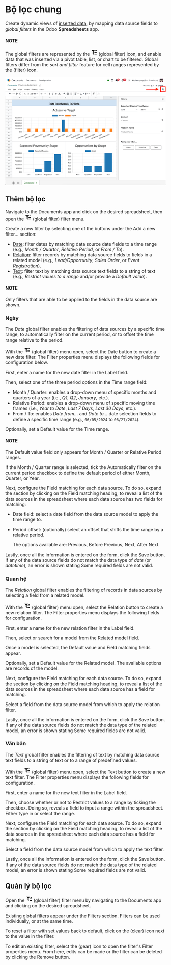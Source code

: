 # Bộ lọc chung

Create dynamic views of [inserted data](insert.md), by mapping data source fields to *global
filters* in the Odoo **Spreadsheets** app.

#### NOTE
The global filters are represented by the <svg xmlns="http://www.w3.org/2000/svg" width="20" height="20" viewbox="0 0 20 20"><path fill="currentColor" d="M1 3h12L7 9M5.5 6h3v11l-3-3M14 4h4v2h-4m-3 3h7v2h-7m0 3h7v2h-7"></path></svg> (global filter) icon, and enable data that was inserted
via a pivot table, list, or chart to be filtered. Global filters differ from the *sort and
filter* feature for cell ranges represented by the <i class="fa fa-filter"></i> (filter) icon.

![The global filters menu sidebar on a spreadsheet.](../../../.gitbook/assets/global-filters-menu.png)

## Thêm bộ lọc

Navigate to the Documents app and click on the desired spreadsheet, then open the
<svg xmlns="http://www.w3.org/2000/svg" width="20" height="20" viewbox="0 0 20 20"><path fill="currentColor" d="M1 3h12L7 9M5.5 6h3v11l-3-3M14 4h4v2h-4m-3 3h7v2h-7m0 3h7v2h-7"></path></svg> (global filter) filter menu.

Create a new filter by selecting one of the buttons under the Add a new filter...
section:

- [Date](#spreadsheet-global-filter-date): filter dates by matching data source date fields to
  a time range (e.g., *Month / Quarter*, *Relative Period*, or *From / To*).
- [Relation](#spreadsheet-global-filter-relation): filter records by matching data source
  fields to fields in a related model (e.g., *Lead/Opportunity*, *Sales Order*, or *Event
  Registration*).
- [Text](#spreadsheet-global-filter-text): filter text by matching data source text fields to a
  string of text (e.g., *Restrict values to a range* and/or provide a *Default value*).

#### NOTE
Only filters that are able to be applied to the fields in the data source are shown.

<a id="spreadsheet-global-filter-date"></a>

### Ngày

The *Date* global filter enables the filtering of data sources by a specific time range, to
automatically filter on the current period, or to offset the time range relative to the period.

With the <svg xmlns="http://www.w3.org/2000/svg" width="20" height="20" viewbox="0 0 20 20"><path fill="currentColor" d="M1 3h12L7 9M5.5 6h3v11l-3-3M14 4h4v2h-4m-3 3h7v2h-7m0 3h7v2h-7"></path></svg> (global filter) menu open, select the Date button to create a new date filter.
The Filter properties menu displays the following fields for configuration below.

First, enter a name for the new date filter in the Label field.

Then, select one of the three period options in the Time range field:

- Month / Quarter: enables a drop-down menu of specific months and quarters of a year
  (i.e., *Q1*, *Q2*, *January*, etc.).
- Relative Period: enables a drop-down menu of specific moving time frames (i.e., *Year
  to Date*, *Last 7 Days*, *Last 30 Days*, etc.).
- From / To: enables *Date from...* and *Date to...* date selection fields to define a
  specific time range (e.g., `06/05/2024` to `06/27/2024`).

Optionally, set a Default value for the Time range.

#### NOTE
The Default value field only appears for Month / Quarter or
Relative Period ranges.

If the Month / Quarter range is selected, tick the Automatically filter on
the current period checkbox to define the default period of either Month,
Quarter, or Year.

Next, configure the Field matching for each data source. To do so, expand the section by
clicking on the Field matching heading, to reveal a list of the data sources in the
spreadsheet where each data source has two fields for matching:

- Date field: select a date field from the data source model to apply the time range to.
- Period offset: (optionally) select an offset that shifts the time range by a relative
  period.

  The options available are: Previous, Before Previous, Next,
  After Next.

Lastly, once all the information is entered on the form, click the Save button. If any
of the data source fields do not match the data type of *date* (or *datetime*), an error is shown
stating Some required fields are not valid.

<a id="spreadsheet-global-filter-relation"></a>

### Quan hệ

The *Relation* global filter enables the filtering of records in data sources by selecting a field
from a related model.

With the <svg xmlns="http://www.w3.org/2000/svg" width="20" height="20" viewbox="0 0 20 20"><path fill="currentColor" d="M1 3h12L7 9M5.5 6h3v11l-3-3M14 4h4v2h-4m-3 3h7v2h-7m0 3h7v2h-7"></path></svg> (global filter) menu open, select the Relation button to create a new relation
filter. The Filter properties menu displays the following fields for configuration.

First, enter a name for the new relation filter in the Label field.

Then, select or search for a model from the Related model field.

Once a model is selected, the Default value and Field matching fields
appear.

Optionally, set a Default value for the Related model. The available options
are records of the model.

Next, configure the Field matching for each data source. To do so, expand the section by
clicking on the Field matching heading, to reveal a list of the data sources in the
spreadsheet where each data source has a field for matching.

Select a field from the data source model from which to apply the relation filter.

Lastly, once all the information is entered on the form, click the Save button. If any
of the data source fields do not match the data type of the related model, an error is shown
stating Some required fields are not valid.

<a id="spreadsheet-global-filter-text"></a>

### Văn bản

The *Text* global filter enables the filtering of text by matching data source text fields to a
string of text or to a range of predefined values.

With the <svg xmlns="http://www.w3.org/2000/svg" width="20" height="20" viewbox="0 0 20 20"><path fill="currentColor" d="M1 3h12L7 9M5.5 6h3v11l-3-3M14 4h4v2h-4m-3 3h7v2h-7m0 3h7v2h-7"></path></svg> (global filter) menu open, select the Text button to create a new text filter.
The Filter properties menu displays the following fields for configuration.

First, enter a name for the new text filter in the Label field.

Then, choose whether or not to Restrict values to a range by ticking the checkbox. Doing
so, reveals a field to input a range within the spreadsheet. Either type in or select the range.

Next, configure the Field matching for each data source. To do so, expand the section by
clicking on the Field matching heading, to reveal a list of the data sources in the
spreadsheet where each data source has a field for matching.

Select a field from the data source model from which to apply the text filter.

Lastly, once all the information is entered on the form, click the Save button. If any
of the data source fields do not match the data type of the related model, an error is shown
stating Some required fields are not valid.

## Quản lý bộ lọc

Open the <svg xmlns="http://www.w3.org/2000/svg" width="20" height="20" viewbox="0 0 20 20"><path fill="currentColor" d="M1 3h12L7 9M5.5 6h3v11l-3-3M14 4h4v2h-4m-3 3h7v2h-7m0 3h7v2h-7"></path></svg> (global filter) filter menu by navigating to the Documents app and
clicking on the desired spreadsheet.

Existing global filters appear under the Filters section. Filters can be used
individually, or at the same time.

To reset a filter with set values back to default, click on the <i class="fa fa-times"></i> (clear) icon next
to the value in the filter.

To edit an existing filter, select the <i class="fa fa-cog"></i> (gear) icon to open the filter's
Filter properties menu. From here, edits can be made or the filter can be deleted by
clicking the Remove button.
